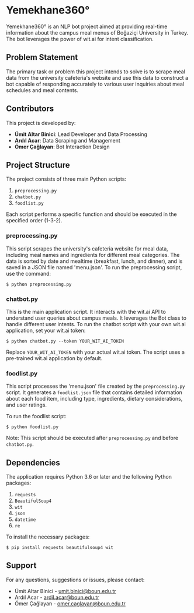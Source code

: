 # Yemekhane360°

Yemekhane360° is an NLP bot project aimed at providing real-time information about the campus meal menus of Boğaziçi University in Turkey. The bot leverages the power of wit.ai for intent classification.

## Problem Statement
The primary task or problem this project intends to solve is to scrape meal data from the university cafeteria's website and use this data to construct a bot capable of responding accurately to various user inquiries about meal schedules and meal contents.

## Contributors
This project is developed by:
- **Ümit Altar Binici**: Lead Developer and Data Processing
- **Ardıl Acar**: Data Scraping and Management
- **Ömer Çağlayan**: Bot Interaction Design

## Project Structure
The project consists of three main Python scripts:

1. `preprocessing.py`
2. `chatbot.py`
3. `foodlist.py`

Each script performs a specific function and should be executed in the specified order (1-3-2).

### preprocessing.py
This script scrapes the university's cafeteria website for meal data, including meal names and ingredients for different meal categories. The data is sorted by date and mealtime (breakfast, lunch, and dinner), and is saved in a JSON file named 'menu.json'.
To run the preprocessing script, use the command:

```shell
$ python preprocessing.py
```

### chatbot.py
This is the main application script. It interacts with the wit.ai API to understand user queries about campus meals. It leverages the Bot class to handle different user intents. To run the chatbot script with your own wit.ai application, set your wit.ai token:

```shell
$ python chatbot.py --token YOUR_WIT_AI_TOKEN
```

Replace `YOUR_WIT_AI_TOKEN` with your actual wit.ai token. The script uses a pre-trained wit.ai application by default.

### foodlist.py
This script processes the 'menu.json' file created by the `preprocessing.py` script. It generates a `foodlist.json` file that contains detailed information about each food item, including type, ingredients, dietary considerations, and user ratings.

To run the foodlist script:

```shell
$ python foodlist.py
```

Note: This script should be executed after `preprocessing.py` and before `chatbot.py`.

## Dependencies
The application requires Python 3.6 or later and the following Python packages:

1. `requests`
2. `BeautifulSoup4`
3. `wit`
4. `json`
5. `datetime`
6. `re`

To install the necessary packages:

```shell
$ pip install requests beautifulsoup4 wit
```

## Support
For any questions, suggestions or issues, please contact:

- Ümit Altar Binici - [umit.binici@boun.edu.tr](mailto:umit.binici@boun.edu.tr)
- Ardıl Acar - [ardil.acar@boun.edu.tr](mailto:ardil.acar@boun.edu.tr)
- Ömer Çağlayan - [omer.caglayan@boun.edu.tr](mailto:omer.caglayan@boun.edu.tr)

